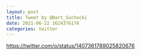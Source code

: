 ```yaml
--- 
layout: post 
title: Tweet by @Bart_Suchocki 
date: 2021-06-22 1624376178 
categories: twitter 
--- 
```

https://twitter.com/o/status/1407361789025820676
